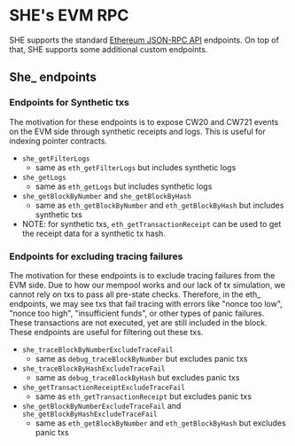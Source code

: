 # SHE's EVM RPC

SHE supports the standard [Ethereum JSON-RPC API](https://ethereum.org/en/developers/docs/apis/json-rpc/) endpoints. On top of that, SHE supports some additional custom endpoints.

## She_ endpoints

### Endpoints for Synthetic txs
The motivation for these endpoints is to expose CW20 and CW721 events on the EVM side through synthetic receipts and logs. This is useful for indexing pointer contracts.
 - `she_getFilterLogs`
   - same as `eth_getFilterLogs` but includes synthetic logs
 - `she_getLogs`
   - same as `eth_getLogs` but includes synthetic logs
 - `she_getBlockByNumber` and `she_getBlockByHash`
   - same as `eth_getBlockByNumber` and `eth_getBlockByHash` but includes synthetic txs
 - NOTE: for synthetic txs, `eth_getTransactionReceipt` can be used to get the receipt data for a synthetic tx hash.

### Endpoints for excluding tracing failures
The motivation for these endpoints is to exclude tracing failures from the EVM side. Due to how our mempool works and our lack of tx simulation, we cannot rely on txs to pass all pre-state checks. Therefore, in the eth_ endpoints, we may see txs that fail tracing with errors like "nonce too low", "nonce too high", "insufficient funds", or other types of panic failures. These transactions are not executed, yet are still included in the block. These endpoints are useful for filtering out these txs.
- `she_traceBlockByNumberExcludeTraceFail`
  - same as `debug_traceBlockByNumber` but excludes panic txs
- `she_traceBlockByHashExcludeTraceFail`
  - same as `debug_traceBlockByHash` but excludes panic txs
- `she_getTransactionReceiptExcludeTraceFail`
  - same as `eth_getTransactionReceipt` but excludes panic txs
- `she_getBlockByNumberExcludeTraceFail` and `she_getBlockByHashExcludeTraceFail`
  - same as `eth_getBlockByNumber` and `eth_getBlockByHash` but excludes panic txs
